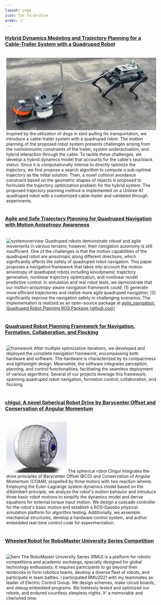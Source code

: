 ```yaml
---
layout: page
icon: fas fa-archive
order: 1
---
```


### [Hybrid Dynamics Modeling and Trajectory Planning for a Cable-Trailer System with a Quadruped Robot](/nealea123/posts/SledNav)
<div style="border: 0px solid #1182BF;padding: 4px;">
    <p> <img class="left" src="/images/slednav/sledrobotoutdoor.jpg" width="500px" alt="sledrobotoutdoor"/> Inspired by the utilization of dogs in sled-pulling for transportation, we introduce a cable-trailer system with a quadruped robot. The motion planning of the proposed robot system presents challenges arising from the nonholonomic constraints of the trailer, system underactuation, and hybrid interaction through the cable. To tackle these challenges, we develop a hybrid dynamics model that accounts for the cable's taut/slack status. Since it is computationally intense to directly optimize the trajectory, we first propose a search algorithm to compute a sub-optimal trajectory as the initial solution. Then, a novel collision avoidance constraint based on the geometric shapes of objects is proposed to formulate the trajectory optimization problem for the hybrid system. The proposed trajectory planning method is implemented on a Unitree A1 quadruped robot with a customized cable-trailer and validated through experiments.</p>
</div>


### [Agile and Safe Trajectory Planning for Quadruped Navigation with Motion Anisotropy Awareness](/nealea123/posts/AgileNav)
<div style="border: 0px solid #1182BF;padding: 4px;">
    <p> <img class="left" src="/images/agilenav/systemoverview.bmp" width="500px" alt="systemoverview"/> Quadruped robots demonstrate robust and agile movements in various terrains; however, their navigation autonomy is still insufficient. One of the challenges is that the motion capabilities of the quadruped robot are anisotropic along different directions, which significantly affects the safety of quadruped robot navigation. This paper proposes a navigation framework that takes into account the motion anisotropy of quadruped robots including kinodynamic trajectory generation, nonlinear trajectory optimization, and nonlinear model predictive control. In simulation and real robot tests, we demonstrate that our motion-anisotropy-aware navigation framework could: (1) generate more efficient trajectories and realize more agile quadruped navigation; (2) significantly improve the navigation safety in challenging scenarios. The implementation is realized as an open-source package at <a href="https://github.com/ZWT006/agile_navigation" target="_blank" >agile_navigation: Quadruped Robot Planning ROS Package (github.com)</a></p>
</div>

### [Quadruped Robot Planning Framework for Navigation, Formation, Collaboration, and Flocking](/nealea123/posts/MultiAgent)
<div style="border: 0px solid #1182BF;padding: 4px;">
    <p> <img class="left" src="/images/multinav/framework.bmp" width="500px" alt="framework"/> After multiple optimization iterations, we developed and deployed the complete navigation framework, encompassing both hardware and software. The hardware is characterized by its compactness and lightweight design. Meanwhile, the software integrates perception, planning, and control functionalities, facilitating the seamless deployment of various algorithms. Several of our projects leverage this framework, spanning quadruped robot navigation, formation control, collaboration, and flocking.</p>
</div>

### [chigui: A novel Spherical Robot Drive by Barycenter Offset and Conservation of Angular Momentum](/nealea123/posts/Robotchigui)
<div style="border: 0px solid #1182BF;padding: 4px;">
    <p> <img class="left" src="/images/ballbot/chigui.bmp" width="200px" alt="chigui"/> The spherical robot Chigui integrates the drive principles of Barycenter Offset (BCO) and Conservation of Angular Momentum (COAM), propelled by three motors with two reaction wheels.  Employing the Euler-Lagrange system dynamics model based on the d’Alembert principle, we analyze the robot's motion behavior and introduce three basic robot motions to simplify the dynamics model and derive equations for external torque input motion.  We design a cascade controller for the robot's basic motion and establish a ROS-Gazebo physical simulation platform for algorithm testing.  Additionally, we assemble mechanical structures, develop a hardware control system, and author embedded real-time control code for experimentation.</p>
</div>

### [Wheeled Robot for RoboMaster University Series Competition](/nealea123/posts/RobotWheeled)
<div style="border: 0px solid #1182BF;padding: 4px;">
    <p> <img class="left" src="/images/rm/hero2.jpg" width="200px" alt="hero"/> The RoboMaster University Series (RMU) is a platform for robotic competitions and academic exchange, specially designed for global technology enthusiasts. It requires participants to go beyond their textbooks to form robotics teams, develop a diverse fleet of robots, and participate in team battles. I participated RMU2021 with my teammates as leader of Electric Control Group. We design schemes, make circuit boards, and debug embedded programs. We tirelessly tested and optimized our robots, and endured countless sleepless nights. It' a memorable and cherished time.</p>
</div>